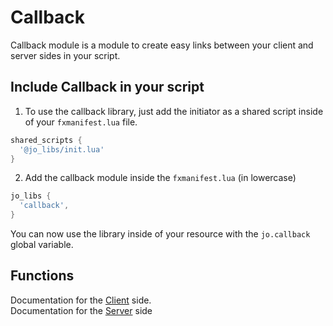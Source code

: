 # Callback

Callback module is a module to create easy links between your client and server sides in your script.

## Include Callback in your script

1. To use the callback library, just add the initiator as a shared script inside of your `fxmanifest.lua` file.
```lua
shared_scripts {
  '@jo_libs/init.lua'
}
```
2. Add the callback module inside the `fxmanifest.lua` (in lowercase)
```lua
jo_libs {
  'callback',
}
```
You can now use the library inside of your resource with the `jo.callback` global variable.

## Functions

Documentation for  the [Client](./client.md) side.  
Documentation for the [Server](./server.md) side  